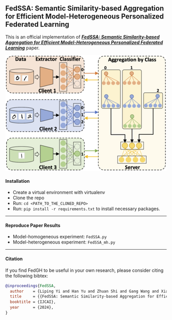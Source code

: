 ## FedSSA: Semantic Similarity-based Aggregation for Efficient Model-Heterogeneous Personalized Federated Learning
This is an official implementation of ***[FedSSA: Semantic Similarity-based Aggregation for Efficient Model-Heterogeneous Personalized Federated Learning](https://arxiv.org/abs/2312.09006)*** paper.

![](FedSSA.png)

#### Installation
- Create a virtual environment with virtualenv
- Clone the repo
- Run: ```cd <PATH_TO_THE_CLONED_REPO>```
- Run: ```pip install -r requirements.txt``` to install necessary packages.

---------

#### Reproduce Paper Results
- Model-homogeneous experiment: ```FedSSA.py ```
- Model-heterogeneous experiment: ```FedSSA_mh.py ```
---------



#### Citation

If you find FedGH to be useful in your own research, please consider citing the following bibtex:

```bib
@inproceedings{FedSSA,
  author    = {Liping Yi and Han Yu and Zhuan Shi and Gang Wang and Xiaoguang Liu and Lizhen Cui and Xiaoxiao Li},
  title     = {{FedSSA: Semantic Similarity-based Aggregation for Efficient Model-Heterogeneous Personalized Federated Learning}},
  booktitle = {IJCAI},
  year      = {2024},
}
```

